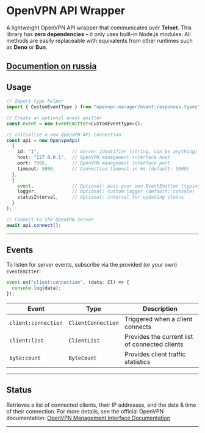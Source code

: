 # OpenVPN API Wrapper

A lightweight OpenVPN API wrapper that communicates over **Telnet**.
This library has **zero dependencies** – it only uses built-in Node.js modules.
All methods are easily replaceable with equivalents from other runtimes such as **Deno** or **Bun**.

[Documention on russia](/readme.ru.md)
---

## Usage

```ts
// Import type helper
import { CustomEventType } from "openvpn-manager/event-responses.types";

// Create an optional event emitter
const event = new EventEmitter<CustomEventType>();

// Initialize a new OpenVPN API connection
const api = new OpenvpnApi(
  {
    id: "1",            // Server identifier (string, can be anything)
    host: "127.0.0.1",  // OpenVPN management interface host
    port: 7505,         // OpenVPN management interface port
    timeout: 5000,      // Connection timeout in ms (default: 5000)
  },
  {
    event,              // Optional: pass your own EventEmitter (typing will be lost)
    logger,             // Optional: custom logger (default: console)
    statusInterval,     // Optional: interval for updating status
  }
);

// Connect to the OpenVPN server
await api.connect();
```

---

## Events

To listen for server events, subscribe via the provided (or your own) `EventEmitter`:

```ts
event.on("client:connection", (data: Cl) => {
  console.log(data);
});
```

| Event               | Type               | Description                                              |
| ------------------- | ------------------ | -------------------------------------------------------- |
| `client:connection` | `ClientConnection` | Triggered when a client connects                         |
| `client:list`       | `ClientList`       | Provides the current list of connected clients           |
| `byte:count`        | `ByteCount`        | Provides client traffic statistics                       |

---

## Status

Retrieves a list of connected clients, their IP addresses, and the date & time of their connection.
For more details, see the official OpenVPN documentation:
[OpenVPN Management Interface Documentation](https://openvpn.net/community-resources/management-interface/)

---